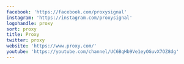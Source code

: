 ```yaml
---
facebook: 'https://facebook.com/proxysignal'
instagram: 'https://instagram.com/proxysignal'
logohandle: proxy
sort: proxy
title: Proxy
twitter: proxy
website: 'https://www.proxy.com/'
youtube: 'https://youtube.com/channel/UC6BqHb9Ve1eyOGuvX7OZ8dg'
---
```

